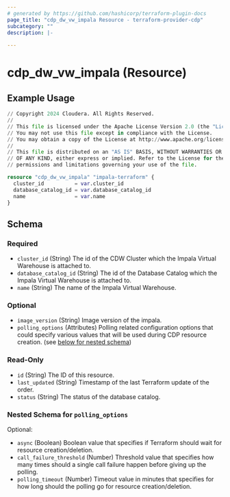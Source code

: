 ```yaml
---
# generated by https://github.com/hashicorp/terraform-plugin-docs
page_title: "cdp_dw_vw_impala Resource - terraform-provider-cdp"
subcategory: ""
description: |-
  
---
```


# cdp_dw_vw_impala (Resource)



## Example Usage

```terraform
// Copyright 2024 Cloudera. All Rights Reserved.
//
// This file is licensed under the Apache License Version 2.0 (the "License").
// You may not use this file except in compliance with the License.
// You may obtain a copy of the License at http://www.apache.org/licenses/LICENSE-2.0.
//
// This file is distributed on an "AS IS" BASIS, WITHOUT WARRANTIES OR CONDITIONS
// OF ANY KIND, either express or implied. Refer to the License for the specific
// permissions and limitations governing your use of the file.

resource "cdp_dw_vw_impala" "impala-terraform" {
  cluster_id          = var.cluster_id
  database_catalog_id = var.database_catalog_id
  name                = var.name
}
```

<!-- schema generated by tfplugindocs -->
## Schema

### Required

- `cluster_id` (String) The id of the CDW Cluster which the Impala Virtual Warehouse is attached to.
- `database_catalog_id` (String) The id of the Database Catalog which the Impala Virtual Warehouse is attached to.
- `name` (String) The name of the Impala Virtual Warehouse.

### Optional

- `image_version` (String) Image version of the impala.
- `polling_options` (Attributes) Polling related configuration options that could specify various values that will be used during CDP resource creation. (see [below for nested schema](#nestedatt--polling_options))

### Read-Only

- `id` (String) The ID of this resource.
- `last_updated` (String) Timestamp of the last Terraform update of the order.
- `status` (String) The status of the database catalog.

<a id="nestedatt--polling_options"></a>
### Nested Schema for `polling_options`

Optional:

- `async` (Boolean) Boolean value that specifies if Terraform should wait for resource creation/deletion.
- `call_failure_threshold` (Number) Threshold value that specifies how many times should a single call failure happen before giving up the polling.
- `polling_timeout` (Number) Timeout value in minutes that specifies for how long should the polling go for resource creation/deletion.


